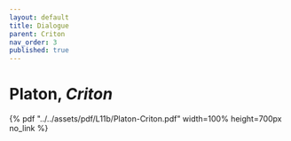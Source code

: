```yaml
---
layout: default
title: Dialogue
parent: Criton
nav_order: 3
published: true
---
```


# Platon, *Criton*

{% pdf "../../assets/pdf/L11b/Platon-Criton.pdf" width=100% height=700px no_link %} 

